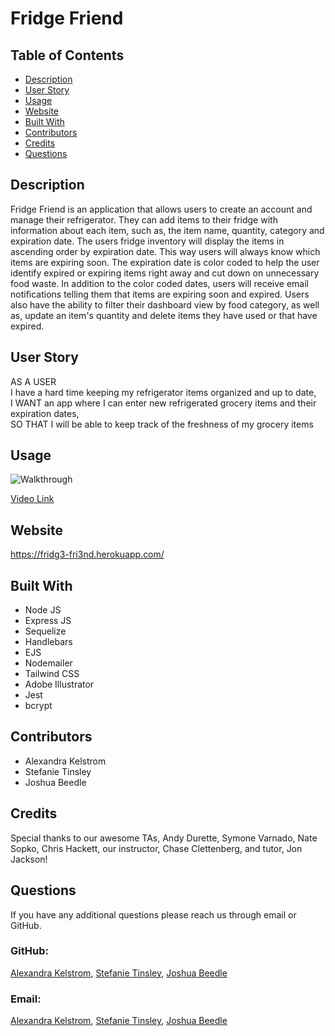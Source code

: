 # Fridge Friend
## Table of Contents
* [Description](#description)
* [User Story](#user-story)
* [Usage](#usage)
* [Website](#website)
* [Built With](#built-with)
* [Contributors](#contributors)
* [Credits](#credits)
* [Questions](#questions)
## Description
Fridge Friend is an application that allows users to create an account and manage their refrigerator. They can add items to their fridge with information about each item, such as, the item name, quantity, category and expiration date. The users fridge inventory will display the items in ascending order by expiration date. This way users will always know which items are expiring soon. The expiration date is color coded to help the user identify expired or expiring items right away and cut down on unnecessary food waste. In addition to the color coded dates, users will receive email notifications telling them that items are expiring soon and expired. Users also have the ability to filter their dashboard view by food category, as well as, update an item's quantity and delete items they have used or that have expired.
## User Story
AS A USER </br>
I have a hard time keeping my refrigerator items organized and up to date,</br>
I WANT an app where I can enter new refrigerated grocery items and their expiration dates, </br>
SO THAT I will be able to keep track of the freshness of my grocery items 

## Usage
![Walkthrough](./public/images/fridge-friend-walkthrough.gif)

[Video Link](https://drive.google.com/file/d/1UJUaD_XzF-mi68LD6efGa-RT3N1JIy0q/view)
## Website
https://fridg3-fri3nd.herokuapp.com/
## Built With
* Node JS
* Express JS
* Sequelize
* Handlebars
* EJS
* Nodemailer
* Tailwind CSS
* Adobe Illustrator
* Jest
* bcrypt
## Contributors
* Alexandra Kelstrom
* Stefanie Tinsley
* Joshua Beedle
## Credits
Special thanks to our awesome TAs, Andy Durette, Symone Varnado, Nate Sopko, Chris Hackett, our instructor, Chase Clettenberg, and tutor, Jon Jackson!
## Questions
If you have any additional questions please reach us through email or GitHub.

### GitHub: 

[Alexandra Kelstrom](https://github.com/akelstrom),
[Stefanie Tinsley](https://github.com/steftinsley),
[Joshua Beedle](https://github.com/jbeedle19)

### Email: 

[Alexandra Kelstrom](mailto:akelstrom@gmail.com),
[Stefanie Tinsley](mailto:stefaniectinsley@gmail.com),
[Joshua Beedle](mailto:josh.beedle@gmail.com)

